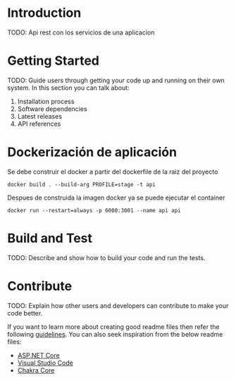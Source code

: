 # Introduction 
TODO: Api rest con los servicios de una aplicacion


# Getting Started
TODO: Guide users through getting your code up and running on their own system. In this section you can talk about:
1.	Installation process
2.	Software dependencies
3.	Latest releases
4.	API references

# Dockerización de aplicación 
Se debe construir el docker a partir del dockerfile de la raiz del proyecto
```
docker build . --build-arg PROFILE=stage -t api
```

Despues de construida la imagen docker ya se puede ejecutar el container
```
docker run --restart=always -p 6000:3001 --name api api
``` 

# Build and Test
TODO: Describe and show how to build your code and run the tests. 

# Contribute
TODO: Explain how other users and developers can contribute to make your code better. 

If you want to learn more about creating good readme files then refer the following [guidelines](https://docs.microsoft.com/en-us/azure/devops/repos/git/create-a-readme?view=azure-devops). You can also seek inspiration from the below readme files:
- [ASP.NET Core](https://github.com/aspnet/Home)
- [Visual Studio Code](https://github.com/Microsoft/vscode)
- [Chakra Core](https://github.com/Microsoft/ChakraCore)